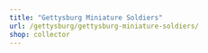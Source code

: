 ```yaml
---
title: "Gettysburg Miniature Soldiers"
url: /gettysburg/gettysburg-miniature-soldiers/
shop: collector
---
```

